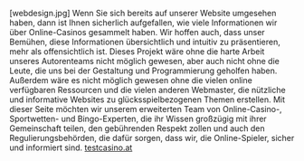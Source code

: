 
[webdesign.jpg]
Wenn Sie sich bereits auf unserer Website umgesehen haben, dann ist
Ihnen sicherlich aufgefallen, wie viele Informationen wir über
Online-Casinos gesammelt haben. Wir hoffen auch, dass unser Bemühen,
diese Informationen übersichtlich und intuitiv zu präsentieren, mehr als
offensichtlich ist. Dieses Projekt wäre ohne die harte Arbeit unseres
Autorenteams nicht möglich gewesen, aber auch nicht ohne die Leute, die
uns bei der Gestaltung und Programmierung geholfen haben. Außerdem wäre
es nicht möglich gewesen ohne die vielen online verfügbaren Ressourcen
und die vielen anderen Webmaster, die nützliche und informative Websites
zu glücksspielbezogenen Themen erstellen. Mit dieser Seite möchten wir
unserem erweiterten Team von Online-Casino-, Sportwetten- und
Bingo-Experten, die ihr Wissen großzügig mit ihrer Gemeinschaft teilen,
den gebührenden Respekt zollen und auch den Regulierungsbehörden, die
dafür sorgen, dass wir, die Online-Spieler, sicher und informiert sind.
[testcasino.at](https://testcasino.at/)
